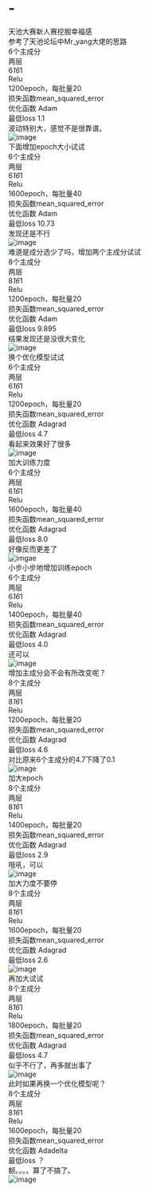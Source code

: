 # -
天池大赛新人赛挖掘幸福感  
参考了天池论坛中Mr_yang大佬的思路  
6个主成分  
两层  
6*16*1  
Relu  
1200epoch，每批量20  
损失函数mean_squared_error  
优化函数 Adam  
最低loss 1.1  
波动特别大，感觉不是很靠谱。  
![image](images/1.jpg)  
下面增加epoch大小试试  
6个主成分  
两层  
6*16*1  
Relu  
1600epoch，每批量40  
损失函数mean_squared_error  
优化函数 Adam  
最低loss 10.73  
发现还是不行  
![image](images/2.jpg)  
难道是成分选少了吗，增加两个主成分试试  
8个主成分  
两层  
8*16*1  
Relu  
1200epoch，每批量20  
损失函数mean_squared_error  
优化函数 Adam  
最低loss 9.895  
结果发现还是没很大变化  
![image](images/3.jpg)  
换个优化模型试试  
6个主成分  
两层  
6*16*1  
Relu  
1200epoch，每批量20  
损失函数mean_squared_error  
优化函数 Adagrad  
最低loss 4.7  
看起来效果好了很多  
![image](images/4.jpg)  
加大训练力度  
6个主成分  
两层  
6*16*1  
Relu  
1600epoch，每批量40  
损失函数mean_squared_error  
优化函数 Adagrad  
最低loss 8.0  
好像反而更差了  
![imgae](images/5.jpg)  
小步小步地增加训练epoch  
6个主成分  
两层  
6*16*1  
Relu  
1400epoch，每批量40  
损失函数mean_squared_error  
优化函数 Adagrad  
最低loss 4.0  
还可以  
![image](images/6.jpg)  
增加主成分会不会有所改变呢？  
8个主成分  
两层  
8*16*1  
Relu  
1200epoch，每批量20  
损失函数mean_squared_error  
优化函数 Adagrad  
最低loss 4.6  
对比原来6个主成分的4.7下降了0.1  
![image](images/7.jpg)  
加大epoch  
8个主成分  
两层  
8*16*1  
Relu  
1400epoch，每批量20  
损失函数mean_squared_error  
优化函数 Adagrad  
最低loss 2.9  
哦吼，可以  
![image](images/8.jpg)  
加大力度不要停  
8个主成分  
两层  
8*16*1  
Relu  
1600epoch，每批量20  
损失函数mean_squared_error  
优化函数 Adagrad  
最低loss 2.6  
![image](images/9.jpg)  
再加大试试  
8个主成分  
两层  
8*16*1  
Relu  
1800epoch，每批量20  
损失函数mean_squared_error  
优化函数 Adagrad  
最低loss 4.7  
似乎不行了，再多就出事了  
![image](iamges/10.jpg)  
此时如果再换一个优化模型呢？  
8个主成分  
两层  
8*16*1  
Relu  
1600epoch，每批量20  
损失函数mean_squared_error  
优化函数 Adadelta  
最低loss ？  
额。。。。算了不搞了。  
![image](images/11.jpg)
